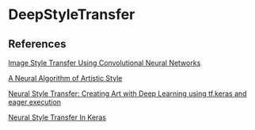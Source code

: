 # DeepStyleTransfer


## References
[Image Style Transfer Using Convolutional Neural Networks](https://www.cv-foundation.org/openaccess/content_cvpr_2016/papers/Gatys_Image_Style_Transfer_CVPR_2016_paper.pdf "Paper")

[A Neural Algorithm of Artistic Style](https://arxiv.org/pdf/1508.06576.pdf "Paper")

[Neural Style Transfer: Creating Art with Deep Learning using tf.keras and eager execution](https://medium.com/tensorflow/neural-style-transfer-creating-art-with-deep-learning-using-tf-keras-and-eager-execution-7d541ac31398 "Blog")

[Neural Style Transfer In Keras](https://markojerkic.com/style-transfer-keras/ "Blog")